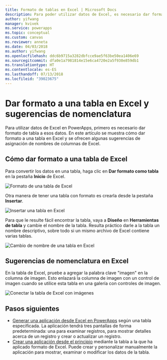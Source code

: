 ```yaml
---
title: Formato de tablas en Excel | Microsoft Docs
description: Para poder utilizar datos de Excel, es necesario dar formato a esos datos en una tabla. Agregar palabra clave "imagen" en los nombres de columna
author: yifwang
manager: kvivek
ms.service: powerapps
ms.topic: conceptual
ms.custom: canvas
ms.reviewer: anneta
ms.date: 04/03/2018
ms.author: yifwang
ms.openlocfilehash: ddc6b9715a3282dbfcce9ae5f63be50ea1406e69
ms.sourcegitcommit: dfa0e1a7981814e15e6ca4720e2a5f930e859db1
ms.translationtype: HT
ms.contentlocale: es-ES
ms.lasthandoff: 07/13/2018
ms.locfileid: "39023675"
---
```

# <a name="format-a-table-in-excel-and-naming-tips"></a>Dar formato a una tabla en Excel y sugerencias de nomenclatura
Para utilizar datos de Excel en PowerApps, primero es necesario dar formato de tabla a esos datos. En este artículo se muestra cómo dar formato a una tabla en Excel y se ofrecen algunas sugerencias de asignación de nombres de columnas de Excel.

## <a name="how-to-format-a-table-in-excel"></a>Cómo dar formato a una tabla de Excel
Para convertir los datos en una tabla, haga clic en **Dar formato como tabla** en la pestaña **Inicio** de Excel.

![Formato de una tabla de Excel](./media/how-to-excel-tips/format-table.png)

Otra manera de tener una tabla con formato es crearla desde la pestaña **Insertar**.

![Insertar una tabla en Excel](./media/how-to-excel-tips/insert-table.png)

Para que le resulte fácil encontrar la tabla, vaya a **Diseño** en **Herramientas de tabla** y cambie el nombre de la tabla. Resulta práctico darle a la tabla un nombre descriptivo, sobre todo si un mismo archivo de Excel contiene varias tablas.

![Cambio de nombre de una tabla en Excel](./media/how-to-excel-tips/rename-table.png)

## <a name="naming-tips-in-excel"></a>Sugerencias de nomenclatura en Excel
En la tabla de Excel, pruebe a agregar la palabra clave "imagen" en la columna de imagen. Esto enlazará la columna de imagen con un control de imagen cuando se utilice esta tabla en una galería con controles de imagen.

![Conectar la tabla de Excel con imágenes](./media/how-to-excel-tips/connect-gallery.png)

## <a name="next-steps"></a>Pasos siguientes
* [Generar una aplicación desde Excel en PowerApps](get-started-create-from-data.md) según una tabla especificada. La aplicación tendrá tres pantallas de forma predeterminada: una para examinar registros, para mostrar detalles acerca de un registro y crear o actualizar un registro.
* [Crear una aplicación desde el principio](get-started-create-from-blank.md) mediante la tabla a la que ha aplicado formato de Excel. Puede crear y personalizar manualmente la aplicación para mostrar, examinar o modificar los datos de la tabla.
